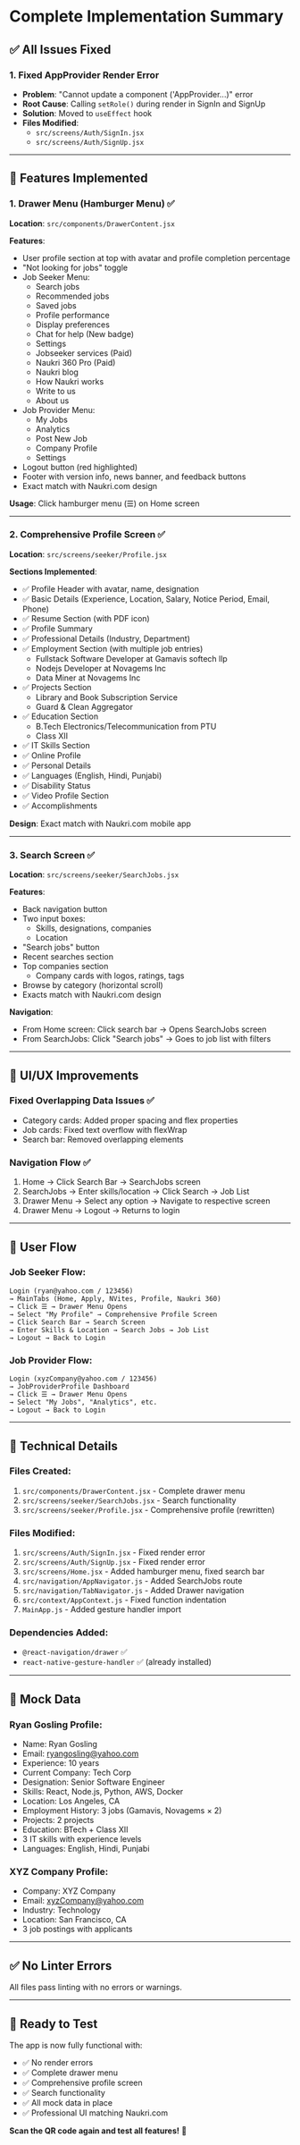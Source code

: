 # Complete Implementation Summary

## ✅ All Issues Fixed

### 1. **Fixed AppProvider Render Error**
- **Problem**: "Cannot update a component ('AppProvider...)" error
- **Root Cause**: Calling `setRole()` during render in SignIn and SignUp
- **Solution**: Moved to `useEffect` hook
- **Files Modified**: 
  - `src/screens/Auth/SignIn.jsx`
  - `src/screens/Auth/SignUp.jsx`

---

## 🎯 Features Implemented

### 1. **Drawer Menu (Hamburger Menu)** ✅
**Location**: `src/components/DrawerContent.jsx`

**Features**:
- User profile section at top with avatar and profile completion percentage
- "Not looking for jobs" toggle
- Job Seeker Menu:
  - Search jobs
  - Recommended jobs
  - Saved jobs
  - Profile performance
  - Display preferences
  - Chat for help (New badge)
  - Settings
  - Jobseeker services (Paid)
  - Naukri 360 Pro (Paid)
  - Naukri blog
  - How Naukri works
  - Write to us
  - About us
- Job Provider Menu:
  - My Jobs
  - Analytics
  - Post New Job
  - Company Profile
  - Settings
- Logout button (red highlighted)
- Footer with version info, news banner, and feedback buttons
- Exact match with Naukri.com design

**Usage**: Click hamburger menu (☰) on Home screen

---

### 2. **Comprehensive Profile Screen** ✅
**Location**: `src/screens/seeker/Profile.jsx`

**Sections Implemented**:
- ✅ Profile Header with avatar, name, designation
- ✅ Basic Details (Experience, Location, Salary, Notice Period, Email, Phone)
- ✅ Resume Section (with PDF icon)
- ✅ Profile Summary
- ✅ Professional Details (Industry, Department)
- ✅ Employment Section (with multiple job entries)
  - Fullstack Software Developer at Gamavis softech llp
  - Nodejs Developer at Novagems Inc
  - Data Miner at Novagems Inc
- ✅ Projects Section
  - Library and Book Subscription Service
  - Guard & Clean Aggregator
- ✅ Education Section
  - B.Tech Electronics/Telecommunication from PTU
  - Class XII
- ✅ IT Skills Section
- ✅ Online Profile
- ✅ Personal Details
- ✅ Languages (English, Hindi, Punjabi)
- ✅ Disability Status
- ✅ Video Profile Section
- ✅ Accomplishments

**Design**: Exact match with Naukri.com mobile app

---

### 3. **Search Screen** ✅
**Location**: `src/screens/seeker/SearchJobs.jsx`

**Features**:
- Back navigation button
- Two input boxes:
  - Skills, designations, companies
  - Location
- "Search jobs" button
- Recent searches section
- Top companies section
  - Company cards with logos, ratings, tags
- Browse by category (horizontal scroll)
- Exacts match with Naukri.com design

**Navigation**: 
- From Home screen: Click search bar → Opens SearchJobs screen
- From SearchJobs: Click "Search jobs" → Goes to job list with filters

---

## 🎨 UI/UX Improvements

### **Fixed Overlapping Data Issues** ✅
- Category cards: Added proper spacing and flex properties
- Job cards: Fixed text overflow with flexWrap
- Search bar: Removed overlapping elements

### **Navigation Flow** ✅
1. Home → Click Search Bar → SearchJobs screen
2. SearchJobs → Enter skills/location → Click Search → Job List
3. Drawer Menu → Select any option → Navigate to respective screen
4. Drawer Menu → Logout → Returns to login

---

## 📱 User Flow

### **Job Seeker Flow:**
```
Login (ryan@yahoo.com / 123456) 
→ MainTabs (Home, Apply, NVites, Profile, Naukri 360)
→ Click ☰ → Drawer Menu Opens
→ Select "My Profile" → Comprehensive Profile Screen
→ Click Search Bar → Search Screen
→ Enter Skills & Location → Search Jobs → Job List
→ Logout → Back to Login
```

### **Job Provider Flow:**
```
Login (xyzCompany@yahoo.com / 123456)
→ JobProviderProfile Dashboard
→ Click ☰ → Drawer Menu Opens
→ Select "My Jobs", "Analytics", etc.
→ Logout → Back to Login
```

---

## 🔧 Technical Details

### **Files Created**:
1. `src/components/DrawerContent.jsx` - Complete drawer menu
2. `src/screens/seeker/SearchJobs.jsx` - Search functionality
3. `src/screens/seeker/Profile.jsx` - Comprehensive profile (rewritten)

### **Files Modified**:
1. `src/screens/Auth/SignIn.jsx` - Fixed render error
2. `src/screens/Auth/SignUp.jsx` - Fixed render error
3. `src/screens/Home.jsx` - Added hamburger menu, fixed search bar
4. `src/navigation/AppNavigator.js` - Added SearchJobs route
5. `src/navigation/TabNavigator.js` - Added Drawer navigation
6. `src/context/AppContext.js` - Fixed function indentation
7. `MainApp.js` - Added gesture handler import

### **Dependencies Added**:
- `@react-navigation/drawer` ✅
- `react-native-gesture-handler` ✅ (already installed)

---

## 🎯 Mock Data

### **Ryan Gosling Profile**:
- Name: Ryan Gosling
- Email: ryangosling@yahoo.com
- Experience: 10 years
- Current Company: Tech Corp
- Designation: Senior Software Engineer
- Skills: React, Node.js, Python, AWS, Docker
- Location: Los Angeles, CA
- Employment History: 3 jobs (Gamavis, Novagems × 2)
- Projects: 2 projects
- Education: BTech + Class XII
- 3 IT skills with experience levels
- Languages: English, Hindi, Punjabi

### **XYZ Company Profile**:
- Company: XYZ Company
- Email: xyzCompany@yahoo.com
- Industry: Technology
- Location: San Francisco, CA
- 3 job postings with applicants

---

## ✅ No Linter Errors

All files pass linting with no errors or warnings.

---

## 🚀 Ready to Test

The app is now fully functional with:
- ✅ No render errors
- ✅ Complete drawer menu
- ✅ Comprehensive profile screen
- ✅ Search functionality
- ✅ All mock data in place
- ✅ Professional UI matching Naukri.com

**Scan the QR code again and test all features!** 🎉

